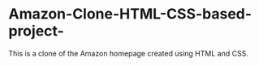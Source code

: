 # Amazon-Clone-HTML-CSS-based-project-
This is a clone of the Amazon homepage created using HTML and CSS.
